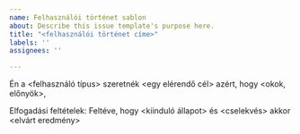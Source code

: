 ```yaml
---
name: Felhasználói történet sablon
about: Describe this issue template's purpose here.
title: "<felhasználói történet címe>"
labels: ''
assignees: ''

---
```


Én a <felhasználó típus>
szeretnék <egy elérendő cél>
azért, hogy <okok, előnyök>,

Elfogadási feltételek:
Feltéve, hogy <kiinduló állapot>
és <cselekvés>
akkor <elvárt eredmény>

